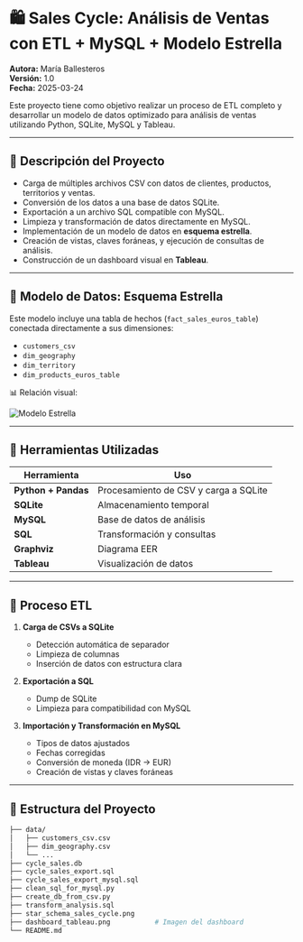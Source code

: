 # 🛍️ Sales Cycle: Análisis de Ventas con ETL + MySQL + Modelo Estrella

**Autora:** María Ballesteros  
**Versión:** 1.0  
**Fecha:** 2025-03-24

Este proyecto tiene como objetivo realizar un proceso de ETL completo y desarrollar un modelo de datos optimizado para análisis de ventas utilizando Python, SQLite, MySQL y Tableau.

---

## 🚀 Descripción del Proyecto

- Carga de múltiples archivos CSV con datos de clientes, productos, territorios y ventas.
- Conversión de los datos a una base de datos SQLite.
- Exportación a un archivo SQL compatible con MySQL.
- Limpieza y transformación de datos directamente en MySQL.
- Implementación de un modelo de datos en **esquema estrella**.
- Creación de vistas, claves foráneas, y ejecución de consultas de análisis.
- Construcción de un dashboard visual en **Tableau**.

---

## 🧱 Modelo de Datos: Esquema Estrella

Este modelo incluye una tabla de hechos (`fact_sales_euros_table`) conectada directamente a sus dimensiones:

- `customers_csv`
- `dim_geography`
- `dim_territory`
- `dim_products_euros_table`

📊 Relación visual:

![Modelo Estrella](star_schema_sales_cycle.png)

---

## 🧰 Herramientas Utilizadas

| Herramienta | Uso |
|-------------|-----|
| **Python + Pandas** | Procesamiento de CSV y carga a SQLite |
| **SQLite** | Almacenamiento temporal |
| **MySQL** | Base de datos de análisis |
| **SQL** | Transformación y consultas |
| **Graphviz** | Diagrama EER |
| **Tableau** | Visualización de datos |

---

## 🔄 Proceso ETL

1. **Carga de CSVs a SQLite**
   - Detección automática de separador
   - Limpieza de columnas
   - Inserción de datos con estructura clara

2. **Exportación a SQL**
   - Dump de SQLite
   - Limpieza para compatibilidad con MySQL

3. **Importación y Transformación en MySQL**
   - Tipos de datos ajustados
   - Fechas corregidas
   - Conversión de moneda (IDR → EUR)
   - Creación de vistas y claves foráneas

---

## 📁 Estructura del Proyecto

```bash
├── data/
│   ├── customers_csv.csv
│   ├── dim_geography.csv
│   └── ...
├── cycle_sales.db
├── cycle_sales_export.sql
├── cycle_sales_export_mysql.sql
├── clean_sql_for_mysql.py
├── create_db_from_csv.py
├── transform_analysis.sql
├── star_schema_sales_cycle.png
├── dashboard_tableau.png           # Imagen del dashboard
└── README.md

